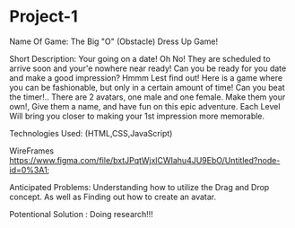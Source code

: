 # Project-1



Name Of Game: The Big "O" (Obstacle) Dress Up Game!

Short Description: Your going on a date! Oh No! They are scheduled to arrive soon and your'e nowhere near ready! Can you be ready for you date and make a good impression? Hmmm Lest find out! Here is a game where you can be fashionable, but only in a certain amount of time! Can you beat the timer!.. There are 2 avatars, one male and one female. Make them your own!, Give them a name, and have fun on this epic adventure. Each Level Will bring you closer to making your 1st impression  more memorable. 

Technologies Used: (HTML,CSS,JavaScript)

WireFrames https://www.figma.com/file/bxtJPqtWjxlCWIahu4JU9EbO/Untitled?node-id=0%3A1;

Anticipated Problems: Understanding how to utilize the Drag and Drop concept. As well as Finding out how to create an avatar. 


Potentional Solution : Doing research!!!
